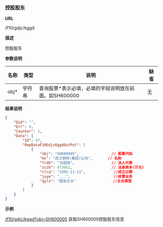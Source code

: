 
### 控股股东

**URL**

/f10/gdjc/kggd

**描述**

控股股东

**参数说明**

|名称|类型|说明|缺省|
| -------- | -------- | -------- | -------- |
|obj\*|字符串|查询股票\*表示必填，必填的字段说明放在前面。如SH600000|无|


**结果说明**

```json
{
    "Qid": "",
    "Err": 0,
    "Counter": 1,
    "Data": {
        "Id": 97,
        "RepDataF10GdjcKggdOutPut": [
            {
                "obj": "SH600005",               // 股票代码
                "mc": "武汉钢铁(集团)公司",       // 名称
                "frdb": "马国强",                 // 法人代表 
                "zczb": 473961,                  // 注册资本(万元)
                "clrq": "1992-11-21",             //成立日期
                "jyyw": "...",                    //经营业务
                "qylx": "国有企业"                 //企业类型
            }
        ]
    }
}
```

**示例**

[/f10/gdjc/kggd?obj=SH600005]($APIHOST$/f10/gdjc/kggd?obj=SH600005)
获取SH600005控股股东信息
